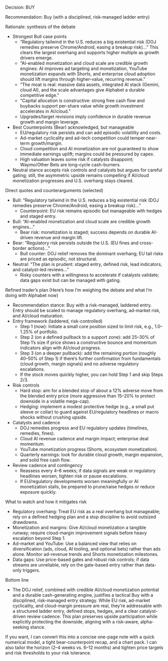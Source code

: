 Decision: BUY

Recommendation: Buy (with a disciplined, risk-managed ladder entry)

Rationale: synthesis of the debate
- Strongest Bull case points
  - “Regulatory tailwind in the U.S. reduces a big existential risk (DOJ remedies preserve Chrome/Android, easing a breakup risk)...” This clears the largest overhang and supports higher multiple as growth drivers emerge.
  - “AI-enabled monetization and cloud scale are credible growth engines: AI improves ad targeting and monetization, YouTube monetization expands with Shorts, and enterprise cloud adoption should lift margins through higher-value, recurring revenue.”
  - “The moat is real: massive data assets, integrated AI stack (Gemini, cloud AI), and the scale advantages give Alphabet a durable competitive edge.”
  - “Capital allocation is constructive: strong free cash flow and buybacks support per-share value while growth investment accelerates in AI/cloud.”
  - Upgrades/target revisions imply confidence in durable revenue growth and margin leverage.
- Best Counterpoints (Bear) acknowledged, but manageable
  - EU/regulatory risk persists and can add episodic volatility and costs.
  - Ad-market cyclicality and ad-tech competition could temper near-term growth/margin.
  - Cloud competition and AI monetization are not guaranteed to show immediate earnings uplift; margins could be pressured by capex.
  - High valuation leaves some risk if catalysts disappoint; Waymo/Other Bets are long-cycle cash-burners.
- Neutral stance accepts risk controls and catalysts but argues for careful gating; still, the asymmetric upside remains compelling if AI/cloud monetization progresses and U.S. overhang stays cleared.

Direct quotes and counterarguments (selected)
- Bull: “Regulatory tailwind in the U.S. reduces a big existential risk (DOJ remedies preserve Chrome/Android, easing a breakup risk)…”
  - Counterpoint: EU risk remains episodic but manageable with hedges and staged entry.
- Bull: “AI-enabled monetization and cloud scale are credible growth engines…”
  - Bear risk: monetization is staged; success depends on durable AI-driven revenue and margin lift.
- Bear: “Regulatory risk persists outside the U.S. (EU fines and cross-border actions)…”
  - Bull counter: DOJ relief removes the dominant overhang; EU tail risks are priced as episodic, not structural.
- Neutral: “The plan is prudent: staged entry, defined risk, lead indicators, and catalyst-led reviews…”
  - Risky counters with a willingness to accelerate if catalysts validate; data gaps exist but can be managed with gating.

Refined trader’s plan (Here’s how I’m weighing the debate and what I’m doing with Alphabet now)
- Recommendation stance: Buy with a risk-managed, laddered entry. Entry should be scaled to manage regulatory overhang, ad-market risk, and AI/cloud maturation.
- Entry framework (laddered, risk-controlled)
  - Step 1 (now): Initiate a small core position sized to limit risk, e.g., 1.0–1.25% of portfolio.
  - Step 2 (on a defined pullback to a support zone): add 25–30% of Step 1’s size if price shows a constructive bounce and momentum indicators align with AI/cloud progress.
  - Step 3 (on a deeper pullback): add the remaining portion (roughly 40–50% of Step 1) if there’s further confirmation from fundamentals (cloud growth, margin signals) and no adverse regulatory escalations.
  - If the stock moves quickly higher, you can hold Step 1 and skip Steps 2/3.
- Risk controls
  - Hard stop: aim for a blended stop of about a 12% adverse move from the blended entry price (more aggressive than 15–20% to protect downside in a volatile mega-cap).
  - Hedging: implement a modest protective hedge (e.g., a small put sleeve or collar) to guard against EU/regulatory headlines or macro shocks without crushing upside.
- Catalysts and cadence
  - DOJ remedies progress and EU regulatory updates (timelines, remedies, fines).
  - Cloud AI revenue cadence and margin impact; enterprise deal momentum.
  - YouTube monetization progress (Shorts, ecosystem monetization).
  - Quarterly earnings: look for durable cloud growth, margin expansion, and solid free cash flow.
- Review cadence and contingency
  - Reassess every 4–6 weeks; if data signals are weak or regulatory headlines worsen, tighten risk or pause escalations.
  - If EU/regulatory developments worsen meaningfully or AI monetization stalls, be prepared to prune/raise hedges or reduce exposure quickly.

What to watch and how it mitigates risk
- Regulatory overhang: Treat EU risk as a real overhang but manageable; rely on a defined hedging plan and a stop discipline to avoid outsized drawdowns.
- Monetization and margins: Give AI/cloud monetization a tangible runway; require cloud-margin improvement signals before heavy escalation beyond Step 1.
- Ad-market and YouTube: Use a balanced view that relies on diversification (ads, cloud, AI tooling, and optional bets) rather than ads alone. Monitor ad-revenue trends and Shorts monetization milestones.
- Data gaps: Use price-based gates and robust risk controls; if data streams are unreliable, rely on the gate-based entry rather than data-only triggers.

Bottom line
- The DOJ relief, combined with credible AI/cloud monetization potential and a durable cash-generating engine, justifies a tactical Buy with a disciplined, risk-managed entry strategy. While EU risk, ad-market cyclicality, and cloud-margin pressure are real, they’re addressable with a structured ladder entry, defined stops, hedges, and a clear catalyst-driven review cadence. This plan preserves upside participation while explicitly protecting the downside, aligning with a risk-aware, alpha-seeking stance.

If you want, I can convert this into a concise one-page note with a quick numerical model, a tight bear-counterpoint recap, and a chart pack. I can also tailor the horizon (2–4 weeks vs. 6–12 months) and tighten price targets and risk thresholds to your risk tolerance.